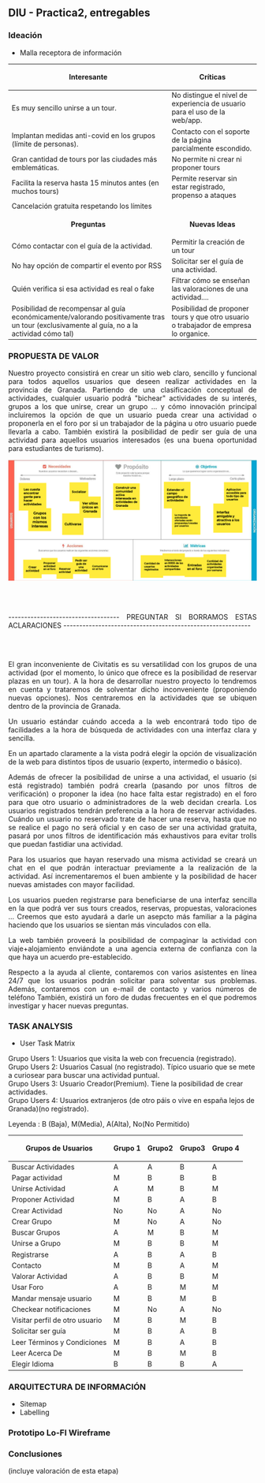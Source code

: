 ## DIU - Practica2, entregables

### Ideación 
* Malla receptora de información 

| <p align="center"><strong>Interesante</strong></p> | <p align="center"><strong>Críticas</strong></p>|  
| ------------- | -------|
| Es muy sencillo unirse a un tour.| No distingue el nivel de experiencia de usuario para el uso de la web/app.|
| Implantan medidas anti-covid en los grupos (límite de personas).| Contacto con el soporte de la página parcialmente escondido.|
| Gran cantidad de tours por las ciudades más emblemáticas.| No permite ni crear ni proponer tours|
| Facilita la reserva hasta 15 minutos antes (en muchos tours)|Permite reservar sin estar registrado, propenso a ataques|
| Cancelación gratuita respetando los límites| |
|  <p align="center"><strong>Preguntas</strong></p>  | <p align="center"><strong>Nuevas Ideas</strong></p> |
|Cómo contactar con el guía de la actividad.|Permitir la creación de un tour|
|No hay opción de compartir el evento por RSS|Solicitar ser el guía de una actividad.|
|Quién verifica si esa actividad es real o fake|Filtrar cómo se enseñan las valoraciones de una actividad....|
|Posibilidad de recompensar al guía económicamente/valorando positivamente tras un tour (exclusivamente al guía, no a la actividad cómo tal)| Posibilidad de proponer tours y que otro usuario o trabajador de empresa lo organice. | Dividir las actividades por categorías.

### PROPUESTA DE VALOR

<p align="justify">Nuestro proyecto consistirá en crear un sitio web claro, sencillo y funcional para todos aquellos usuarios que deseen realizar actividades en la provincia de Granada. Partiendo de una clasificación conceptual de actividades, cualquier usuario podrá "bichear" actividades de su interés, grupos a los que unirse, crear un grupo ... y cómo innovación principal incluiremos la opción de que un usuario pueda crear una actividad o proponerla en el foro por si un trabajador de la página u otro usuario  puede llevarla a cabo. También existirá la posibilidad de pedir ser guía de una actividad para aquellos usuarios interesados (es una buena oportunidad para estudiantes de turismo).  </p>

![Canvas](canvas.png)


<br><br>
<p align="justify">----------------------------------- PREGUNTAR SI BORRAMOS ESTAS ACLARACIONES ----------------------------------------------------------- </p>
<br><br>

<p align="justify">El gran inconveniente de Civitatis es su versatilidad con los grupos de una actividad (por el momento, lo único que ofrece es la posibilidad de reservar plazas en un tour). A la hora de desarrollar nuestro proyecto lo tendremos en cuenta y trataremos de solventar dicho inconveniente (proponiendo nuevas opciones). Nos centraremos en la actividades que se ubiquen dentro de la provincia de Granada.</p>

<p align="justify">Un usuario estándar cuándo acceda a la web encontrará todo tipo de facilidades a la hora de búsqueda de actividades con una interfaz clara y sencilla.</p>

<p align="justify">En un apartado claramente a la vista podrá elegir la opción de visualización de la web para distintos tipos de usuario (experto, intermedio o básico).</p> 

<p align="justify">Además de ofrecer la posibilidad de unirse a una actividad, el usuario (si está registrado) también podrá crearla (pasando por unos filtros de verificación) o proponer la idea (no hace falta estar registrado) en el foro para que otro usuario o administradores de la web decidan crearla. Los usuarios registrados tendrán preferencia a la hora de reservar actividades. Cuándo un usuario no reservado trate de hacer una reserva, hasta que no se realice el pago no será oficial y en caso de ser una actividad gratuita, pasará por unos filtros de identificación más exhaustivos para evitar trolls que puedan fastidiar una actividad.</p> 

<p align="justify">Para los usuarios que hayan reservado una misma actividad se creará un chat en el que podrán interactuar previamente a la realización de la actividad. Así incrementaremos el buen ambiente y la posibilidad de hacer nuevas amistades con mayor facilidad.</p> 

<p align="justify">Los usuarios pueden registrarse para beneficiarse de una interfaz sencilla en la que podrá ver sus tours creados, reservas, propuestas, valoraciones ... Creemos que esto ayudará a darle un asepcto más familiar a la página haciendo que los usuarios se sientan más vinculados con ella.</p>

<p align="justify">La web también proveerá la posibilidad de compaginar la actividad con viaje+alojamiento enviándote a una agencia externa de confianza con la que haya un acuerdo pre-establecido.</p>

<p align="justify">Respecto a la ayuda al cliente, contaremos con varios asistentes en línea 24/7 que los usuarios podrán solicitar para solventar sus problemas. Además, contaremos con un e-mail de contacto y varios números de teléfono También, existirá un foro de dudas frecuentes en el que podremos investigar y hacer nuevas preguntas.</p>


### TASK ANALYSIS

* User Task Matrix 

Grupo Users 1: Usuarios que visita la web con frecuencia (registrado).<br>
Grupo Users 2: Usuarios Casual (no registrado). Típico usuario que se mete a curiosear para buscar una actividad puntual.<br>
Grupo Users 3: Usuario Creador(Premium). Tiene la posibilidad de crear actividades.<br>
Grupo Users 4: Usuarios extranjeros (de otro páis o vive en españa lejos de Granada)(no registrado). <br>

Leyenda : B (Baja), M(Media), A(Alta), No(No Permitido)  <br>

| <p align="center"><strong>Grupos de Usuarios</strong></p> |  <p align="center"><strong>Grupo 1</strong></p>| <p align="center"><strong>Grupo2</strong></p> | <p align="center"><strong>Grupo3</strong></p>| <p align="center"><strong>Grupo 4</strong></p> |
| ------------- | -------|   -------|  -------|  -------|
| Buscar Actividades | A  | A  | B | A |
| Pagar actividad | M  | B  | B | B |
| Unirse Actividad | A  | M  | B | M |
| Proponer Actividad | M  | B  | A | B |
| Crear Actividad    | No  | No | A | No |
| Crear Grupo | M  | No | A | No |
| Buscar Grupos | A  | M  | B | M |
| Unirse a Grupo | M  |B | B | M |
| Registrarse | A | B | A | B |
| Contacto | M  | B | A | M |
| Valorar Actividad  | A | B | B | M |
| Usar Foro | A | B | M | M |
| Mandar mensaje usuario | M  | B | M | B | 
| Checkear notificaciones | M | No | A | No |
| Visitar perfil de otro usuario | M | B | M | B | 
| Solicitar ser guía | M | B | A | B |
| Leer Términos y Condiciones | M  | B  | A | B | 
| Leer Acerca De | M  | B | M  | B | 
| Elegir Idioma | B  | B  | B | A | 


### ARQUITECTURA DE INFORMACIÓN

* Sitemap 
* Labelling 


### Prototipo Lo-FI Wireframe 


### Conclusiones  
(incluye valoración de esta etapa)
